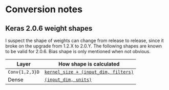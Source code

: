 # Conversion notes

## Keras 2.0.6 weight shapes

I suspect the shape of weights can change from release to release, since it
broke on the upgrade from 1.2.X to 2.0.Y. The following shapes are known to be
valid for 2.0.6. Bias shape is only mentioned when not obvious.

| Layer          | How shape is calculated |
|----------------|-------------------------|
| `Conv{1,2,3}D` | [`kernel_size + (input_dim, filters)`](https://github.com/fchollet/keras/blob/2.0.6/keras/layers/convolutional.py#L128) |
| Dense | [`(input_dim, units)`](https://github.com/fchollet/keras/blob/2.0.6/keras/layers/core.py#L821) |
